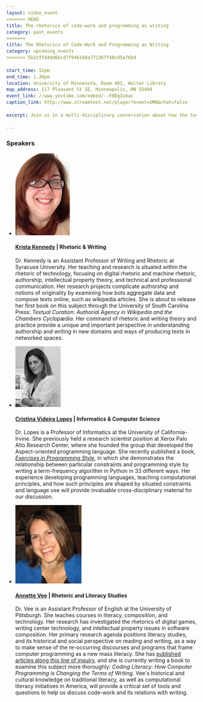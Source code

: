```yaml
---
layout: video_event
<<<<<<< HEAD
title: The rhetorics of code-work and programming as writing
category: past_events
=======
title: The Rhetorics of Code-Work and Programming as Writing
category: upcoming_events
>>>>>>> 5b32ffd4dd6bcd7f946168a772267f40c85a76bd

start_time: 12pm
end_time: 1.30pm
location: University of Minnesota, Room 402, Walter Library
map_address: 117 Pleasant St SE, Minneapolis, MN 55404
event_link: //www.youtube.com/embed/--F8DqIoXac
caption_link: http://www.streamtext.net/player?event=UMN&chat=false

excerpt: Join us in a multi-disciplinary conversation about how the technical and cultural shape programming practices. The CodeWork collaborative is excited to lead a discussion between Professor of Informatics and Computer Science <a href="http://tagide.com/about.html" target="_blank">Cristina Videira Lopes</a> (University of California-Irvine), Assistant Professor of Writing and Rhetoric <a href="http://slimcoincidence.com/prof/" target="_blank">Krista Kennedy</a> (Syracuse University), and Assistant Professor of English and Literacy Studies scholar <a href="http://www.annettevee.com/" target="_blank">Annette Vee</a> (University of Pittsburgh). We will discuss the technical and cultural constraints and affordances that influence the ways programmers write their code, and how source code complicates notions of writing and authorship.

---
```


<!-- SPEAKERS -->
<section id="speakers" class="speakers">
  <h3 class="section-header">Speakers</h3>
  <ul class="speakers-list">
    <li class="speakers-item">
      <span class="speaker-photo">
        <img class="photo" src="/images/kennedy.jpg" alt="Profile image of Kennedy" />
      </span>
      <h4 class="speakers-name">
        <a href="http://slimcoincidence.com/prof/" target="_blank">Krista Kennedy</a> | Rhetoric &amp; Writing
      </h4>
      <p class="speakers-bio">
        Dr. Kennedy is an Assistant Professor of Writing and Rhetoric at Syracuse University. Her teaching and research is situated within the rhetoric of technology, focusing on digital rhetoric and machine rhetoric, authorship, intellectual property theory, and technical and professional communication. Her research projects complicate authorship and notions of originality by examining how bots aggregate data and compose texts online, such as wikipedia articles. She is about to release her first book on this subject through the University of South Carolina Press: <em>Textual Curation: Authorial Agency in Wikipedia and the Chambers Cyclopædia</em>. Her command of rhetoric and writing theory and practice provide a unique and important perspective in understanding authorship and writing in new domains and ways of producing texts in networked spaces.
      </p>
    </li>
    <li class="speakers-item">
      <span class="speaker-photo">
        <img class="photo" src="/images/lopes.gif" alt="Profile image of Lopes" />
      </span>
      <h4 class="speakers-name">
        <a href="http://tagide.com/about.html" target="_blank">Cristina Videira Lopes</a> | Informatics &amp; Computer Science
      </h4>
      <p class="speakers-bio">
        Dr. Lopes is a Professor of Informatics at the University of California-Irvine. She previously held a research scientist position at Xerox Palo Alto Research Center, where she founded the group that developed the Aspect-oriented programming language. She recently published a book, <cite><a href="http://www.amazon.com/Exercises-Programming-Style-Cristina-Videira/dp/1482227371/" target="_blank">Exercises in Programming Style</a></cite>, in which she demonstrates the relationship between particular constraints and programming style by writing a term-frequency algorithm in Python in 33 different ways. Her experience developing programming languages, teaching computational principles, and how such principles are shaped by situated constraints and language use will provide invaluable cross-disciplinary material for our discussion.
      </p>
    </li>
    <li class="speakers-item">
      <span class="speaker-photo">
        <img class="photo" src="/images/vee.jpg" alt="Profile image of Vee" />
      </span>
      <h4 class="speakers-name">
        <a href="http://www.annettevee.com/" target="_blank">Annette Vee</a> | Rhetoric and Literacy Studies
      </h4>
      <p class="speakers-bio">
        Dr. Vee is an Assistant Professor of English at the University of Pittsburgh. She teaches courses in literacy, composition, and technology. Her research has investigated the rhetorics of digital games, writing center technology, and intellectual property issues in software composition. Her primary research agenda positions literacy studies, and its historical and social perspective on reading and writing, as a way to make sense of the re-occurring discourses and programs that frame computer programming as a new mass literacy. She has <a href="http://licsjournal.org/OJS/index.php/LiCS/article/view/24" target="_blank">published articles along this line of inquiry</a>, and she is currently writing a book to examine this subject more thoroughly: <cite>Coding Literacy: How Computer Programming is Changing the Terms of Writing</cite>.  Vee's historical and cultural knowledge on traditional literacy, as well as computational literacy initiatives in America, will provide a critical set of tools and questions to help us discuss code-work and its relations with writing.
      </p>
    </li>
  </ul>
</section>
<!-- / SPEAKERS -->

